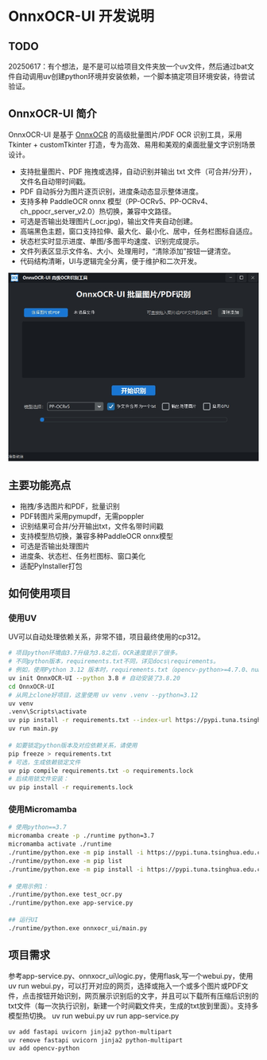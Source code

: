 # OnnxOCR-UI 开发说明


## TODO

20250617：有个想法，是不是可以给项目文件夹放一个uv文件，然后通过bat文件自动调用uv创建python环境并安装依赖，一个脚本搞定项目环境安装，待尝试验证。

## OnnxOCR-UI 简介

OnnxOCR-UI 是基于 [OnnxOCR](https://github.com/jingsongliujing/OnnxOCR) 的高级批量图片/PDF OCR 识别工具，采用 Tkinter + customTkinter 打造，专为高效、易用和美观的桌面批量文字识别场景设计。

- 支持批量图片、PDF 拖拽或选择，自动识别并输出 txt 文件（可合并/分开），文件名自动带时间戳。
- PDF 自动拆分为图片逐页识别，进度条动态显示整体进度。
- 支持多种 PaddleOCR onnx 模型（PP-OCRv5、PP-OCRv4、ch_ppocr_server_v2.0）热切换，兼容中文路径。
- 可选是否输出处理图片(_ocr.jpg)，输出文件夹自动创建。
- 高端黑色主题，窗口支持拉伸、最大化、最小化、居中，任务栏图标自适应。
- 状态栏实时显示进度、单图/多图平均速度、识别完成提示。
- 文件列表区显示文件名、大小、处理用时，“清除添加”按钮一键清空。
- 代码结构清晰，UI与逻辑完全分离，便于维护和二次开发。

![OnnxOCR-UI](../docs/images/UI-20250614211544.jpg)

## 主要功能亮点
- 拖拽/多选图片和PDF，批量识别
- PDF转图片采用pymupdf，无需poppler
- 识别结果可合并/分开输出txt，文件名带时间戳
- 支持模型热切换，兼容多种PaddleOCR onnx模型
- 可选是否输出处理图片
- 进度条、状态栏、任务栏图标、窗口美化
- 适配PyInstaller打包

## 如何使用项目

### 使用UV
UV可以自动处理依赖关系，非常不错，项目最终使用的cp312。

```bash
# 项目python环境由3.7升级为3.8之后，OCR速度提示了很多。
# 不同python版本，requirements.txt不同，详见docs\requirements。
# 例如，使用Python 3.12 版本时，requirements.txt（opencv-python>=4.7.0、numpy<2.0.0、onnxruntime-gpu取消版本要求）。
uv init OnnxOCR-UI --python 3.8 # 自动安装了3.8.20
cd OnnxOCR-UI
# 从网上clone好项目，这里使用 uv venv .venv --python=3.12
uv venv
.venv\Scripts\activate
uv pip install -r requirements.txt --index-url https://pypi.tuna.tsinghua.edu.cn/simple
uv run main.py

# 如要锁定python版本及对应依赖关系，请使用
pip freeze > requirements.txt
# 可选，生成依赖锁定文件
uv pip compile requirements.txt -o requirements.lock
# 后续用锁文件安装：
uv pip install -r requirements.lock
```


### 使用Micromamba
```bash
# 使用python==3.7
micromamba create -p ./runtime python=3.7
micromamba activate ./runtime
./runtime/python.exe -m pip install -i https://pypi.tuna.tsinghua.edu.cn/simple -r requirements.txt 
./runtime/python.exe -m pip list
./runtime/python.exe -m pip install -i https://pypi.tuna.tsinghua.edu.cn/simple -r onnxocr_ui/requirements.txt 

# 使用示例1：
./runtime/python.exe test_ocr.py  
./runtime/python.exe app-service.py

## 运行UI
./runtime/python.exe onnxocr_ui/main.py
```

## 项目需求
参考app-service.py、onnxocr_ui\logic.py，使用flask,写一个webui.py，使用uv run webui.py，可以打开对应的网页，选择或拖入一个或多个图片或PDF文件，点击按钮开始识别，网页展示识别后的文字，并且可以下载所有压缩后识别的txt文件（每一次执行识别，新建一个时间戳文件夹，生成的txt放到里面）。支持多模型热切换。
uv run webui.py
uv run app-service.py

```bash
uv add fastapi uvicorn jinja2 python-multipart
uv remove fastapi uvicorn jinja2 python-multipart
uv add opencv-python

```